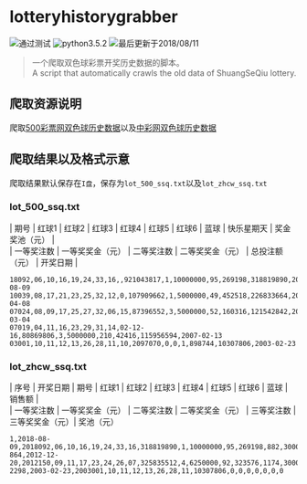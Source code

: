 # lotteryhistorygrabber
![通过测试](https://img.shields.io/badge/build-passing-green.svg)
![python3.5.2](https://img.shields.io/badge/python-3.5.2-blue.svg)
![最后更新于2018/08/11](https://img.shields.io/badge/update-20180811-blue.svg)

>一个爬取双色球彩票开奖历史数据的脚本。<br>
>A script that automatically crawls the old data of ShuangSeQiu lottery.

## 爬取资源说明
爬取[500彩票网双色球历史数据](http://datachart.500.com/ssq/history/history.shtml)以及[中彩网双色球历史数据](http://www.zhcw.com/kj/qg/ssq/wqcx/)

## 爬取结果以及格式示意
爬取结果默认保存在`I盘`，保存为`lot_500_ssq.txt`以及`lot_zhcw_ssq.txt`

### lot_500_ssq.txt

| 期号 | 红球1 | 红球2 | 红球3 | 红球4 | 红球5 | 红球6 | 蓝球 | 快乐星期天 | 奖金奖池（元） |  
| 一等奖注数 | 一等奖奖金（元） | 二等奖注数 | 二等奖奖金（元） | 总投注额（元） | 开奖日期 |
```
18092,06,10,16,19,24,33,16,,921043817,1,10000000,95,269198,318819890,2018-08-09
10039,08,17,21,23,25,32,12,0,107909662,1,5000000,49,452518,226833664,2010-04-08
07024,08,09,17,25,27,32,06,15,87396552,3,5000000,52,160316,121542842,2007-03-04
07019,04,11,16,23,29,31,14,02-12-16,80869806,3,5000000,210,42416,115956594,2007-02-13
03001,10,11,12,13,26,28,11,10,2097070,0,0,1,898744,10307806,2003-02-23
```

### lot_zhcw_ssq.txt
| 序号 | 开奖日期 | 期号 | 红球1 | 红球2 | 红球3 | 红球4 | 红球5 | 红球6 | 蓝球 | 销售额 |  
| 一等奖注数 | 一等奖奖金（元） | 二等奖注数 | 二等奖奖金（元） | 三等奖注数 | 三等奖奖金（元）| 奖池（元）
```
1,2018-08-09,2018092,06,10,16,19,24,33,16,318819890,1,10000000,95,269198,882,3000,921043817
864,2012-12-20,2012150,09,11,17,23,24,26,07,325835512,4,6250000,92,323576,1174,3000,140248364
2298,2003-02-23,2003001,10,11,12,13,26,28,11,10307806,0,0,0,0,0,0,0
```
